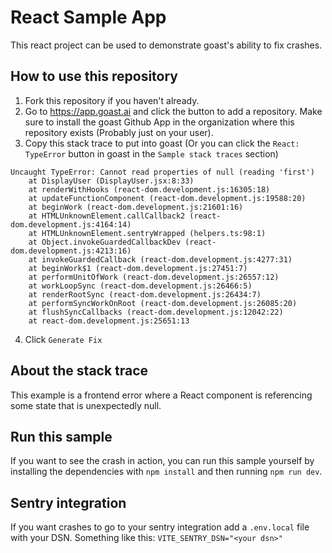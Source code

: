 # React Sample App

This react project can be used to demonstrate goast's ability to fix crashes.

## How to use this repository

1) Fork this repository if you haven't already.
2) Go to https://app.goast.ai and click the button to add a repository. Make sure to install the goast Github App in the organization where this repository exists (Probably just on your user).
3) Copy this stack trace to put into goast (Or you can click the `React: TypeError` button in goast in the `Sample stack traces` section)

```
Uncaught TypeError: Cannot read properties of null (reading 'first')
    at DisplayUser (DisplayUser.jsx:8:33)
    at renderWithHooks (react-dom.development.js:16305:18)
    at updateFunctionComponent (react-dom.development.js:19588:20)
    at beginWork (react-dom.development.js:21601:16)
    at HTMLUnknownElement.callCallback2 (react-dom.development.js:4164:14)
    at HTMLUnknownElement.sentryWrapped (helpers.ts:98:1)
    at Object.invokeGuardedCallbackDev (react-dom.development.js:4213:16)
    at invokeGuardedCallback (react-dom.development.js:4277:31)
    at beginWork$1 (react-dom.development.js:27451:7)
    at performUnitOfWork (react-dom.development.js:26557:12)
    at workLoopSync (react-dom.development.js:26466:5)
    at renderRootSync (react-dom.development.js:26434:7)
    at performSyncWorkOnRoot (react-dom.development.js:26085:20)
    at flushSyncCallbacks (react-dom.development.js:12042:22)
    at react-dom.development.js:25651:13
```

4) Click `Generate Fix`

## About the stack trace

This example is a frontend error where a React component is referencing some state that is unexpectedly null.

## Run this sample

If you want to see the crash in action, you can run this sample yourself by installing the dependencies with `npm install` and then running `npm run dev`. 

## Sentry integration

If you want crashes to go to your sentry integration add a `.env.local` file with your DSN. Something like this: `VITE_SENTRY_DSN="<your dsn>"`